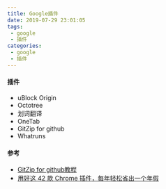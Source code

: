 ```yaml
---
title: Google插件
date: 2019-07-29 23:01:05
tags:
 - google
 - 插件
categories:
 - google
 - 插件
---
```

#### 插件
- uBlock Origin
- Octotree
- 划词翻译
- OneTab
- GitZip for github  
- Whatruns
#### 参考
- [GitZip for github教程](http://chromecj.com/web-development/2017-12/863.html)
- [用好这 42 款 Chrome 插件，每年轻松省出一个年假](https://mp.weixin.qq.com/s?__biz=MzUyNjQxNjYyMg==&mid=2247486210&idx=1&sn=c558fabadee9f13ea1254dbaae485306&chksm=fa0e6483cd79ed95120dfdaf461b93e4168cfaf1503a984a2a8962db654a967d2cd282811df8&mpshare=1&scene=1&srcid=&sharer_sharetime=1566541004197&sharer_shareid=4dbcc35f4e4d8e71289ec8e611110adb&key=0a01442925ed28a17e20c86d154217e28467b87646bd41cd57989b14671604e9dcfeab4341c6403a85a957d2363d4dfcbcf3fcbd33fd49b3cf6ab7affa858a9c4d3014ae3b8159a6913fdb8bd97ced34&ascene=1&uin=MzE3NjE2NTk5MA%3D%3D&devicetype=Windows+10&version=62060833&lang=zh_CN&pass_ticket=7L63MEHonOVx5Ny953H9aVCq1x0iRzbIhg78fMbezE1ZTnTgISjSjcHFR%2BXw1rBV)